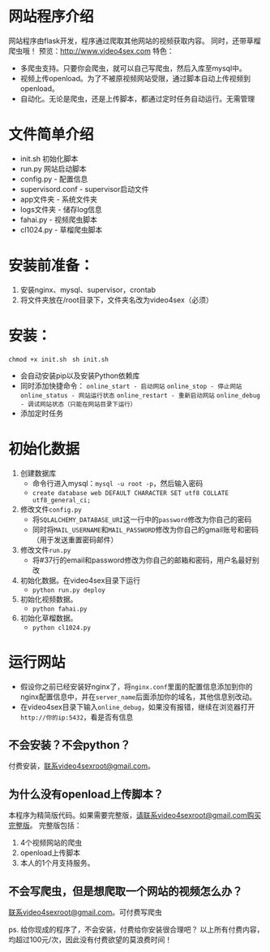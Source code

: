 # 网站程序介绍
网站程序由flask开发，程序通过爬取其他网站的视频获取内容。
同时，还带草榴爬虫哦！
预览：http://www.video4sex.com
特色：
- 多爬虫支持。只要你会爬虫，就可以自己写爬虫，然后入库至mysql中。
- 视频上传openload。为了不被原视频网站受限，通过脚本自动上传视频到openload。
- 自动化。无论是爬虫，还是上传脚本，都通过定时任务自动运行。无需管理
# 文件简单介绍
- init.sh 初始化脚本
- run.py 网站启动脚本
- config.py - 配置信息
- supervisord.conf - supervisor启动文件
- app文件夹 - 系统文件夹
- logs文件夹 - 储存log信息
- fahai.py - 视频爬虫脚本
- cl1024.py - 草榴爬虫脚本
# 安装前准备：
1. 安装nginx、mysql、supervisor，crontab
2. 将文件夹放在/root目录下，文件夹名改为video4sex（必须）
# 安装：
`chmod +x init.sh `
`sh init.sh`
- 会自动安装pip以及安装Python依赖库
- 同时添加快捷命令：
`online_start - 启动网站`
`online_stop - 停止网站`
`online_status - 网站运行状态`
`online_restart - 重新启动网站`
`online_debug - 调试网站状态（只能在网站目录下运行）`
- 添加定时任务
# 初始化数据
1. 创建数据库
    - 命令行进入mysql：`mysql -u root -p`，然后输入密码
    - `create database web DEFAULT CHARACTER SET utf8 COLLATE utf8_general_ci;`
2. 修改文件`config.py`
    - 将`SQLALCHEMY_DATABASE_URI`这一行中的`password`修改为你自己的密码
    - 同时将`MAIL_USERNAME`和`MAIL_PASSWORD`修改为你自己的gmail账号和密码（用于发送重置密码邮件）
3. 修改文件`run.py`
    - 将#37行的email和password修改为你自己的邮箱和密码，用户名最好别改
4. 初始化数据。在video4sex目录下运行
    - `python run.py deploy`
5. 初始化视频数据。
    -  `python fahai.py`
6. 初始化草榴数据。
    - `python cl1024.py`
# 运行网站
- 假设你之前已经安装好nginx了，将`nginx.conf`里面的配置信息添加到你的nginx配置信息中，并在`server_name`后面添加你的域名，其他信息别改动。
- 在video4sex目录下输入`online_debug`，如果没有报错，继续在浏览器打开`http://你的ip:5432`，看是否有信息
## 不会安装？不会python？
付费安装，联系video4sexroot@gmail.com。
## 为什么没有openload上传脚本？
本程序为精简版代码。如果需要完整版，请联系video4sexroot@gmail.com购买完整版。
完整版包括：
1. 4个视频网站的爬虫
2. openload上传脚本
3. 本人的1个月支持服务。
## 不会写爬虫，但是想爬取一个网站的视频怎么办？
联系video4sexroot@gmail.com。可付费写爬虫

ps. 给你现成的程序了，不会安装，付费给你安装很合理吧？
    以上所有付费内容，均超过100元/次，因此没有付费欲望的莫浪费时间！
